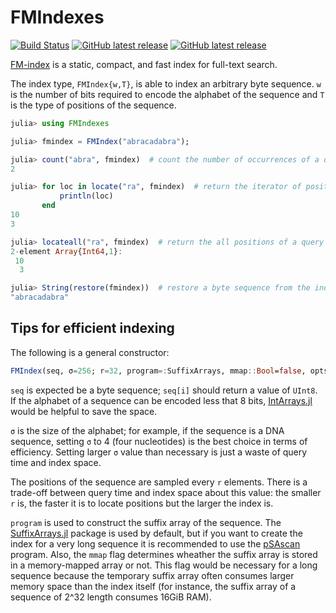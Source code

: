 # FMIndexes

[![Build Status](https://travis-ci.org/BioJulia/FMIndexes.jl.svg?branch=master)](https://travis-ci.org/BioJulia/FMIndexes.jl)
[![GitHub latest release](https://img.shields.io/badge/latest-v0.2.0-blue)](https://github.com/BioJulia/FMIndexes.jl)
[![GitHub latest release](https://img.shields.io/badge/stable-v0.2.0-green)](https://github.com/BioJulia/FMIndexes.jl/releases)

[FM-index](https://en.wikipedia.org/wiki/FM-index) is a static, compact, and fast index for full-text search.

The index type, `FMIndex{w,T}`, is able to index an arbitrary byte sequence.
`w` is the number of bits required to encode the alphabet of the sequence and `T` is the type of positions of the sequence.


```julia
julia> using FMIndexes

julia> fmindex = FMIndex("abracadabra");

julia> count("abra", fmindex)  # count the number of occurrences of a query
2

julia> for loc in locate("ra", fmindex)  # return the iterator of positions of a query
           println(loc)
       end
10
3

julia> locateall("ra", fmindex)  # return the all positions of a query
2-element Array{Int64,1}:
 10
  3

julia> String(restore(fmindex))  # restore a byte sequence from the index
"abracadabra"

```


## Tips for efficient indexing

The following is a general constructor:

```julia
FMIndex(seq, σ=256; r=32, program=:SuffixArrays, mmap::Bool=false, opts...)
```

`seq` is expected be a byte sequence; `seq[i]` should return a value of `UInt8`.
If the alphabet of a sequence can be encoded less that 8 bits, [IntArrays.jl](https://github.com/bicycle1885/IntArrays.jl) would be helpful to save the space.

`σ` is the size of the alphabet; for example, if the sequence is a DNA sequence, setting `σ` to 4 (four nucleotides) is the best choice in terms of efficiency.
Setting larger `σ` value than necessary is just a waste of query time and index space.

The positions of the sequence are sampled every `r` elements. There is a trade-off between query time and index space about this value: the smaller `r` is, the faster it is to locate positions but the larger the index is.

`program` is used to construct the suffix array of the sequence. The [SuffixArrays.jl](https://github.com/quinnj/SuffixArrays.jl) package is used by default, but if you want to create the index for a very long sequence it is recommended to use the [pSAscan](https://www.cs.helsinki.fi/group/pads/pSAscan.html) program.
Also, the `mmap` flag determines wheather the suffix array is stored in a memory-mapped array or not. This flag would be necessary for a long sequence because the temporary suffix array often consumes larger memory space than the index itself (for instance, the suffix array of a sequence of 2^32 length consumes 16GiB RAM).
